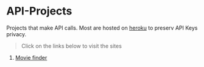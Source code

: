 # API-Projects

Projects that make API calls. Most are hosted on [heroku](https://www.heroku.com/) to preserv API Keys privacy.

> Click on the links below to visit the sites

1. [Movie finder](https://movies-series-finder.herokuapp.com/index.html)
